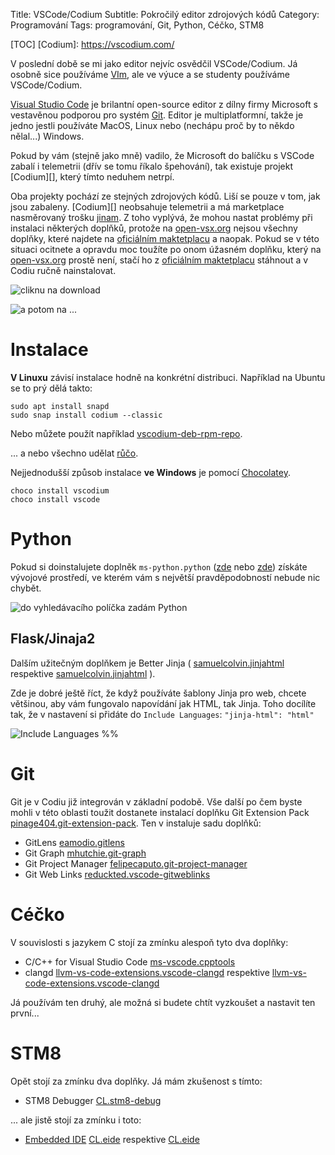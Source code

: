 Title: VSCode/Codium
Subtitle: Pokročilý editor zdrojových kódů
Category: Programování
Tags: programování, Git, Python, Céčko, STM8


[TOC]
[Codium]: https://vscodium.com/

V poslední době se mi jako editor nejvíc osvědčil VSCode/Codium. Já osobně sice
používáme [VIm](https://cs.wikipedia.org/wiki/Vim), ale ve výuce a se studenty
používáme VSCode/Codium. 

[Visual Studio Code](https://code.visualstudio.com) je brilantní open-source
editor z dílny firmy Microsoft s vestavěnou podporou pro systém
[Git]({filename}/git.md). Editor je multiplatformní, takže je jedno jestli
používáte MacOS, Linux nebo (nechápu proč by to někdo nělal...) Windows.

Pokud by vám (stejně jako mně) vadilo, že Microsoft do balíčku s VSCode zabalí
i telemetrii (dřív se tomu říkalo špehování), tak existuje projekt
[Codium][], který tímto neduhem netrpí.

Oba projekty pochází ze stejných zdrojových kódů. Liší se pouze v tom, jak jsou
zabaleny. [Codium][] neobsahuje telemetrii a má marketplace nasměrovaný trošku
[jinam](https://open-vsx.org/extension/ms-python/python). Z toho vyplývá, že 
mohou nastat problémy při instalaci některých doplňků, protože
na [open-vsx.org](https://open-vsx.org/) nejsou všechny doplňky, které najdete
na [oficiálním maktetplacu](https://marketplace.visualstudio.com/vscode) a naopak.
Pokud se v této situaci ocitnete a opravdu moc toužíte po onom úžasném doplňku, který
na [open-vsx.org](https://open-vsx.org/) prostě není, stačí ho 
z  [oficiálním maktetplacu](https://marketplace.visualstudio.com/vscode) stáhnout
a v Codiu ručně nainstalovat.

![cliknu na download]({static}/images/vscode_marketplace.png)

![a potom na ...]({static}/images/install-VSIX.png)

Instalace
===========

**V Linuxu** závisí instalace hodně na konkrétní distribuci. Například na Ubuntu
se to prý dělá takto:
    
    sudo apt install snapd
    sudo snap install codium --classic

Nebo můžete použít například 
[vscodium-deb-rpm-repo](https://gitlab.com/paulcarroty/vscodium-deb-rpm-repo).

... a nebo všechno udělat [růčo](https://github.com/VSCodium/vscodium/releases).

Nejjednodušší způsob instalace **ve Windows** je pomocí
[Chocolatey]({filename}/chocolatey.md).

    choco install vscodium
    choco install vscode

Python
========
Pokud si doinstalujete doplněk 
`ms-python.python`
([zde](https://marketplace.visualstudio.com/items?itemName=ms-python.python) nebo
[zde](https://open-vsx.org/extension/ms-python/python))
získáte vývojové prostředí, ve kterém vám s největší pravděpodobností nebude nic 
chybět.

![do vyhledávacího políčka zadám Python]({static}/images/ms-python.png)

Flask/Jinaja2
------------------

Dalším užitečným doplňkem je Better Jinja (
  [samuelcolvin.jinjahtml](https://marketplace.visualstudio.com/items?itemName=samuelcolvin.jinjahtml) respektive 
  [samuelcolvin.jinjahtml](https://open-vsx.org/extension/samuelcolvin/jinjahtml)
).


Zde je dobré ještě říct, že když používáte šablony Jinja pro web, chcete většinou, aby 
vám fungovalo napovídání jak HTML, tak Jinja. Toho docílíte tak, že v nastavení si
přidáte do `Include Languages`: `"jinja-html": "html"`

![Include Languages %%]({static}/images/inc_lan.png)


Git
=======

Git je v Codiu již integrován v základní podobě. Vše další po čem byste mohli
v této oblasti toužit dostanete instalací doplňku 
Git Extension Pack [pinage404.git-extension-pack](https://open-vsx.org/extension/pinage404/git-extension-pack). 
Ten v instaluje sadu doplňků:

  * GitLens [eamodio.gitlens](https://open-vsx.org/extension/eamodio/gitlens)
  * Git Graph [mhutchie.git-graph](https://open-vsx.org/extension/mhutchie/git-graph)
  * Git Project Manager [felipecaputo.git-project-manager](https://open-vsx.org/extension/felipecaputo/git-project-manager)
  * Git Web Links [reduckted.vscode-gitweblinks](https://open-vsx.org/extension/reduckted/vscode-gitweblinks)


Céčko
=================

V souvislosti s jazykem C stojí za zmínku alespoň tyto dva doplňky:

* C/C++ for Visual Studio Code 
  [ms-vscode.cpptools](https://marketplace.visualstudio.com/items?itemName=ms-vscode.cpptools)
* clangd [llvm-vs-code-extensions.vscode-clangd](https://marketplace.visualstudio.com/items?itemName=llvm-vs-code-extensions.vscode-clangd) respektive 
  [llvm-vs-code-extensions.vscode-clangd](https://open-vsx.org/extension/llvm-vs-code-extensions/vscode-clangd)

Já používám ten druhý, ale možná si budete chtít vyzkoušet a nastavit ten první...

STM8
=======

Opět stojí za zmínku dva doplňky. Já mám zkušenost s tímto:

* STM8 Debugger [CL.stm8-debug](https://marketplace.visualstudio.com/items?itemName=CL.stm8-debug)

... ale jistě stojí za zmínku i toto:

* [Embedded IDE](https://docs.em-ide.com/#/en-us/)
  [CL.eide](https://open-vsx.org/extension/CL/eide)
  respektive [CL.eide](https://marketplace.visualstudio.com/items?itemName=CL.eide)
